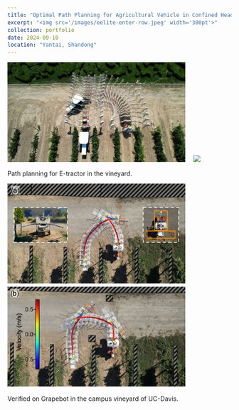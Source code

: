 ```yaml
---
title: "Optimal Path Planning for Agricultural Vehicle in Confined Headland"
excerpt: "<img src='/images/eelite-enter-row.jpeg' width='300pt'>"
collection: portfolio
date: 2024-09-10
location: "Yantai, Shandong"
---
```

<span style="display:inline-block; margin-right: 1em;">
  <img src="/images/eelite-enter-row.jpeg" width="400pt">
</span>
<span style="display:inline-block;">
  <img src="/images/Minco_kms_sprayer_headland_7.0.gif" width="300pt">
</span>

Path planning for E-tractor in the vineyard.


<img src='/images/case1_minco_combined.png' width='400pt'>
<br/>

<img src='/images/case2_minco_combined.png' width='400pt'>
<br/>

Verified on Grapebot in the campus vineyard of UC-Davis. 





